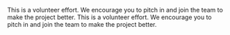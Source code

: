 This is a volunteer effort. We encourage you to pitch in and join the team to make the project better.
This is a volunteer effort. We encourage you to pitch in and join the team to make the project better.
